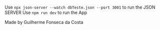 Use `npx json-server --watch dbTeste.json --port 3001` to run the JSON SERVER
Use `npm run dev` to run the App

Made by Guilherme Fonseca da Costa
